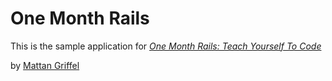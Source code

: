 # One Month Rails 

This is the sample application for
[*One Month Rails: Teach Yourself To Code*](http://onemonthrails.com)

by [Mattan Griffel](http://mattangriffel.com)